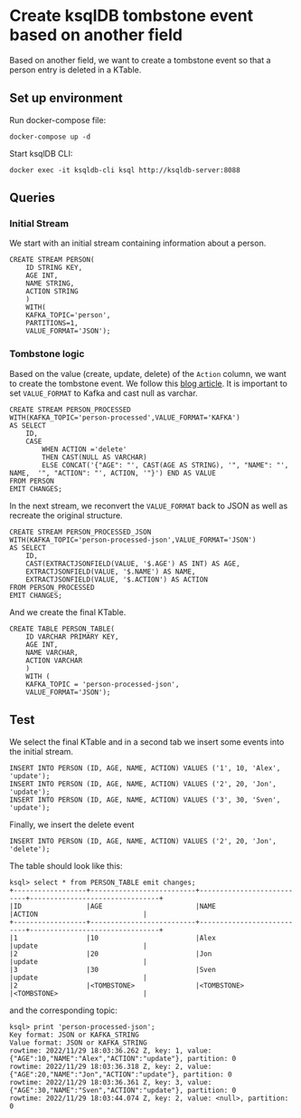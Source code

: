 # Create ksqlDB tombstone event based on another field

Based on another field, we want to create a tombstone event so that a person 
entry is deleted in a KTable.

## Set up environment

Run docker-compose file:
```
docker-compose up -d
```

Start ksqlDB CLI:
````
docker exec -it ksqldb-cli ksql http://ksqldb-server:8088
````

## Queries

### Initial Stream
We start with an initial stream containing information about a person.

```roomsql
CREATE STREAM PERSON(
    ID STRING KEY,
    AGE INT,
    NAME STRING,
    ACTION STRING
    )
    WITH(
    KAFKA_TOPIC='person',
    PARTITIONS=1,
    VALUE_FORMAT='JSON');
```

### Tombstone logic
Based on the value (create, update, delete) of the `Action` column,
we want to create the tombstone event.
We follow this [blog article](https://rmoff.net/2020/11/03/kafka-connect-ksqldb-and-kafka-tombstone-messages/).
It is important to set `VALUE_FORMAT` to Kafka and cast null as varchar.

```roomsql
CREATE STREAM PERSON_PROCESSED
WITH(KAFKA_TOPIC='person-processed',VALUE_FORMAT='KAFKA')
AS SELECT
    ID,
    CASE
        WHEN ACTION ='delete'
        THEN CAST(NULL AS VARCHAR)
        ELSE CONCAT('{"AGE": "', CAST(AGE AS STRING), '", "NAME": "', NAME,  '", "ACTION": "', ACTION, '"}') END AS VALUE
FROM PERSON
EMIT CHANGES;
```
In the next stream, we reconvert the `VALUE_FORMAT` back to JSON as well as recreate the original structure.
```roomsql
CREATE STREAM PERSON_PROCESSED_JSON
WITH(KAFKA_TOPIC='person-processed-json',VALUE_FORMAT='JSON')
AS SELECT
    ID,
    CAST(EXTRACTJSONFIELD(VALUE, '$.AGE') AS INT) AS AGE,
    EXTRACTJSONFIELD(VALUE, '$.NAME') AS NAME,
    EXTRACTJSONFIELD(VALUE, '$.ACTION') AS ACTION
FROM PERSON_PROCESSED
EMIT CHANGES;
```

And we create the final KTable.
```roomsql
CREATE TABLE PERSON_TABLE(
    ID VARCHAR PRIMARY KEY,
    AGE INT,
    NAME VARCHAR,
    ACTION VARCHAR
    )
    WITH (
    KAFKA_TOPIC = 'person-processed-json',
    VALUE_FORMAT='JSON');
```

## Test
We select the final KTable and in a second tab
we insert some events into the initial stream.
```roomsql
INSERT INTO PERSON (ID, AGE, NAME, ACTION) VALUES ('1', 10, 'Alex', 'update');
INSERT INTO PERSON (ID, AGE, NAME, ACTION) VALUES ('2', 20, 'Jon', 'update');
INSERT INTO PERSON (ID, AGE, NAME, ACTION) VALUES ('3', 30, 'Sven', 'update');
```

Finally, we insert the delete event
```roomsql
INSERT INTO PERSON (ID, AGE, NAME, ACTION) VALUES ('2', 20, 'Jon', 'delete');
```

The table should look like this:

```shell
ksql> select * from PERSON_TABLE emit changes;
+------------------+--------------------------+---------------------------+--------------------------------+
|ID                |AGE                       |NAME                       |ACTION                          |
+------------------+--------------------------+---------------------------+--------------------------------+
|1                 |10                        |Alex                       |update                          |
|2                 |20                        |Jon                        |update                          |
|3                 |30                        |Sven                       |update                          |
|2                 |<TOMBSTONE>               |<TOMBSTONE>                |<TOMBSTONE>                     |
```

and the corresponding topic:
```shell
ksql> print 'person-processed-json';
Key format: JSON or KAFKA_STRING
Value format: JSON or KAFKA_STRING
rowtime: 2022/11/29 18:03:36.262 Z, key: 1, value: {"AGE":10,"NAME":"Alex","ACTION":"update"}, partition: 0
rowtime: 2022/11/29 18:03:36.318 Z, key: 2, value: {"AGE":20,"NAME":"Jon","ACTION":"update"}, partition: 0
rowtime: 2022/11/29 18:03:36.361 Z, key: 3, value: {"AGE":30,"NAME":"Sven","ACTION":"update"}, partition: 0
rowtime: 2022/11/29 18:03:44.074 Z, key: 2, value: <null>, partition: 0
```

